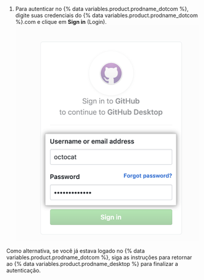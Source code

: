 1. Para autenticar no {% data variables.product.prodname_dotcom %}, digite suas credenciais do {% data variables.product.prodname_dotcom %}.com e clique em **Sign in** (Login). ![Botão de Sign In (Login) em {% data variables.product.prodname_dotcom %} no navegador](/assets/images/help/desktop/sign-in-button-browser.png)

  Como alternativa, se você já estava logado no {% data variables.product.prodname_dotcom %}, siga as instruções para retornar ao {% data variables.product.prodname_desktop %} para finalizar a autenticação. 
